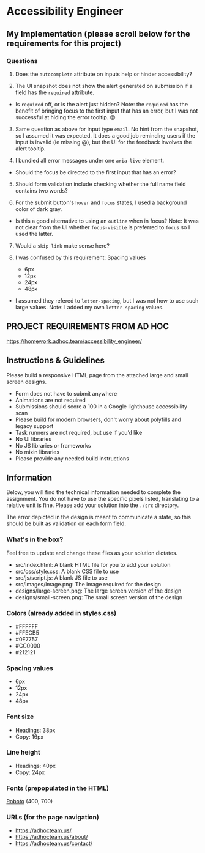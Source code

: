 # Accessibility Engineer

## My Implementation (please scroll below for the requirements for this project)

### Questions

1. Does the `autocomplete` attribute on inputs help or hinder accessibility?

2. The UI snapshot does not show the alert generated on submission if a field has the `required` attribute. 
- Is `required` off, or is the alert just hidden?
Note: the `required` has the benefit of bringing focus to the first input that has an error, but I was not
successful at hiding the error tooltip. 😡

3. Same question as above for input type `email`. No hint from the snapshot, so I assumed it was expected. It does a good job reminding users if the input is invalid (ie missing @), but the UI for the feedback involves the alert tooltip.

4. I bundled all error messages under one `aria-live` element. 
- Should the focus be directed to the first input that has an error?

5. Should form validation include checking whether the full name field contains two words?

6. For the submit button's `hover` and `focus` states, I used a background color of dark gray.
- Is this a good alternative to using an `outline` when in focus?
Note: It was not clear from the UI whether `focus-visible` is preferred to `focus` so I used the latter.

7. Would a `skip link` make sense here?

8. I was confused by this requirement:
    Spacing values
    - 6px
    - 12px
    - 24px
    - 48px
- I assumed they refered to `letter-spacing`, but I was not how to use such large values.
Note: I added my own `letter-spacing` values.




## PROJECT REQUIREMENTS FROM AD HOC
https://homework.adhoc.team/accessibility_engineer/

## Instructions & Guidelines

Please build a responsive HTML page from the attached large and small screen designs.

- Form does not have to submit anywhere
- Animations are not required
- Submissions should score a 100 in a Google lighthouse accessibility scan
- Please build for modern browsers, don't worry about polyfills and legacy support
- Task runners are not required, but use if you’d like
- No UI libraries
- No JS libraries or frameworks
- No mixin libraries
- Please provide any needed build instructions

## Information

Below, you will find the technical information needed to complete the assignment. You do not have to use the specific pixels listed, translating to a relative unit is fine. Please add your solution into the `./src` directory.

The error depicted in the design is meant to communicate a state, so this should be built as validation on each form field.

### What's in the box?

Feel free to update and change these files as your solution dictates.

- src/index.html: A blank HTML file for you to add your solution
- src/css/style.css: A blank CSS file to use
- src/js/script.js: A blank JS file to use
- src/images/image.png: The image required for the design
- designs/large-screen.png: The large screen version of the design
- designs/small-screen.png: The small screen version of the design

### Colors (already added in styles.css)

- \#FFFFFF
- \#FFECB5
- \#0E7757
- \#CC0000
- \#212121

### Spacing values

- 6px
- 12px
- 24px
- 48px

### Font size

- Headings: 38px
- Copy: 16px

### Line height

- Headings: 40px
- Copy: 24px

### Fonts (prepopulated in the HTML)

[Roboto](https://fonts.googleapis.com/css2?family=Roboto:wght@400;700&display=swap) (400, 700)

### URLs (for the page navigation)

- https://adhocteam.us/
- https://adhocteam.us/about/
- https://adhocteam.us/contact/




